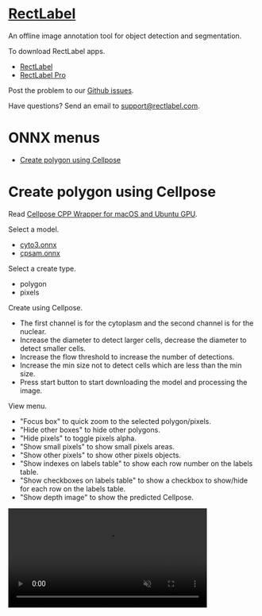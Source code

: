 # [RectLabel](https://rectlabel.com)
An offline image annotation tool for object detection and segmentation.

To download RectLabel apps.
- [RectLabel](https://apps.apple.com/app/id1210181730)
- [RectLabel Pro](https://apps.apple.com/app/id1490990105)

Post the problem to our [Github issues](https://github.com/ryouchinsa/Rectlabel-support/issues).

Have questions? Send an email to support@rectlabel.com.

# ONNX menus
- [Create polygon using Cellpose](https://rectlabel.com/onnx#create-polygon-using-cellpose)

# Create polygon using Cellpose
Read [Cellpose CPP Wrapper for macOS and Ubuntu GPU](https://github.com/ryouchinsa/cellpose-cpp).

Select a model.
- [cyto3.onnx](https://huggingface.co/rectlabel/cellpose/resolve/main/cyto3.onnx.zip)
- [cpsam.onnx](https://huggingface.co/rectlabel/cellpose/resolve/main/cpsam.onnx.zip)

Select a create type.
- polygon
- pixels

Create using Cellpose.
- The first channel is for the cytoplasm and the second channel is for the nuclear.
- Increase the diameter to detect larger cells, decrease the diameter to detect smaller cells.
- Increase the flow threshold to increase the number of detections.
- Increase the min size not to detect cells which are less than the min size.
- Press start button to start downloading the model and processing the image.

View menu.
- "Focus box" to quick zoom to the selected polygon/pixels.
- "Hide other boxes" to hide other polygons.
- "Hide pixels" to toggle pixels alpha.
- "Show small pixels" to show small pixels areas.
- "Show other pixels" to show other pixels objects.
- "Show indexes on labels table" to show each row number on the labels table.
- "Show checkboxes on labels table" to show a checkbox to show/hide for each row on the labels table.
- "Show depth image" to show the predicted Cellpose.

<video src="https://github.com/user-attachments/assets/22048c89-2412-43e3-9c0d-d0e12134ded5" controls="controls" muted="muted" class="width-fit" style="max-height:640px; min-height: 200px"></video>












